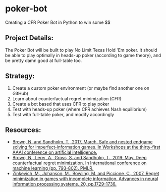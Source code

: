# poker-bot
Creating a CFR Poker Bot in Python to win some $$

## Project Details:
The Poker Bot will be built to play No Limit Texas Hold 'Em poker.
It should be able to play optimally in heads-up poker (according to game theory), and be pretty damn good at full-table too.

## Strategy:
1. Create a custom poker environment (or maybe find another one on GitHub)
2. Learn about counterfactual regret minimization (CFR)
3. Create a bot based that uses CFR to play poker
4. Test with heads-up poker (where CFR achieves Nash equilibrium)
5. Test with full-table poker, and modify accordingly

## Resources:
- [Brown, N. and Sandholm, T., 2017, March. Safe and nested endgame solving for imperfect-information games. In Workshops at the thirty-first AAAI conference on artificial intelligence.](https://proceedings.neurips.cc/paper/2017/file/7fe1f8abaad094e0b5cb1b01d712f708-Paper.pdf)
- [Brown, N., Lerer, A., Gross, S. and Sandholm, T., 2019, May. Deep counterfactual regret minimization. In International conference on machine learning (pp. 793-802). PMLR.](https://arxiv.org/pdf/1811.00164.pdf)
- [Zinkevich, M., Johanson, M., Bowling, M. and Piccione, C., 2007. Regret minimization in games with incomplete information. Advances in neural information processing systems, 20, pp.1729-1736.](https://proceedings.neurips.cc/paper/2007/file/08d98638c6fcd194a4b1e6992063e944-Paper.pdf)
